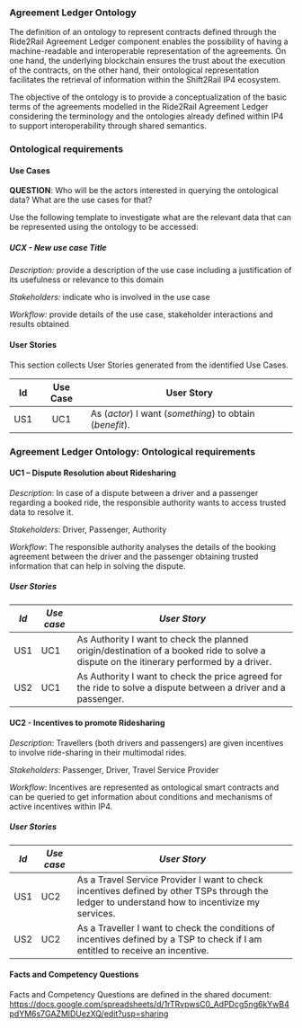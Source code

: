 

### Agreement Ledger Ontology

The definition of an ontology to represent contracts defined through the Ride2Rail Agreement Ledger component enables the possibility of having a machine-readable and interoperable representation of the agreements. On one hand, the underlying blockchain ensures the trust about the execution of the contracts, on the other hand, their ontological representation facilitates the retrieval of information within the Shift2Rail IP4 ecosystem.

The objective of the ontology is to provide a conceptualization of the basic terms of the agreements modelled in the Ride2Rail Agreement Ledger considering the terminology and the ontologies already defined within IP4 to support interoperability through shared semantics.

### Ontological requirements

#### Use Cases

**QUESTION**: Who will be the actors interested in querying the ontological data? What are the use cases for that?

Use the following template to investigate what are the relevant data that can be represented using the ontology to be accessed:

##### UCX - New use case Title

*Description:* provide a description of the use case including a justification of its usefulness or relevance to this domain

*Stakeholders:* indicate who is involved in the use case

*Workflow:* provide details of the use case, stakeholder interactions and results obtained

#### User Stories

This section collects User Stories generated from the identified Use Cases.

| Id   | Use Case | User Story                                               |
| ---- | :------: | -------------------------------------------------------- |
| US1  |   UC1    | As (_actor_) I want (_something_) to obtain (_benefit_). |

### Agreement Ledger Ontology: Ontological requirements

#### UC1 – Dispute Resolution about Ridesharing

*Description*: In case of a dispute between a driver and a passenger regarding a booked ride, the responsible authority wants to access trusted data to resolve it. 

*Stakeholders*: Driver, Passenger, Authority

*Workflow*: The responsible authority analyses the details of the booking agreement between the driver and the passenger obtaining trusted information that can help in solving the dispute.

##### User Stories

| *Id* | *Use  case* | *User  Story*                                                |
| ---- | ----------- | ------------------------------------------------------------ |
| US1  | UC1         | As Authority I want to check the planned origin/destination of a booked ride to solve a dispute on the itinerary performed by a driver. |
| US2  | UC1         | As Authority I want to check the price agreed for the ride to solve a dispute between a driver and a passenger. |

#### UC2 - Incentives to promote Ridesharing

*Description*: Travellers (both drivers and passengers) are given incentives to involve ride-sharing in their multimodal rides.

*Stakeholders*: Passenger, Driver, Travel Service Provider

*Workflow*: Incentives are represented as ontological smart contracts and can be queried to get information about conditions and mechanisms of active incentives within IP4.

##### User Stories

| *Id* | *Use  case* | *User  Story*                                                |
| ---- | ----------- | ------------------------------------------------------------ |
| US1  | UC2         | As a Travel Service Provider I want to check incentives defined by other TSPs through the ledger to understand how to incentivize my services. |
| US2  | UC2         | As a Traveller I want to check the conditions of incentives defined by a TSP to check if I am entitled to receive an incentive. |

#### Facts and Competency Questions

Facts and Competency Questions are defined in the shared document: https://docs.google.com/spreadsheets/d/1rTRvpwsC0_AdPDcg5ng6kYwB4pdYM6s7GAZMlDUezXQ/edit?usp=sharing

